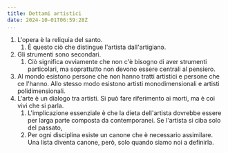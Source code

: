 ```yaml
---
title: Dettami artistici
date: 2024-10-01T06:59:28Z
...
```


1. L'opera è la reliquia del santo.
    1. È questo ciò che distingue l'artista dall'artigianə.
2. Gli strumenti sono secondari.
    1. Ciò significa ovviamente che non c'è bisogno di aver strumenti particolari, ma soprattutto non devono essere centrali al pensiero.
3. Al mondo esistono persone che non hanno tratti artistici e persone che ce l'hanno.  Allo stesso modo esistono artisti monodimensionali e artisti polidimensionali.
4. L'arte è un dialogo tra artisti.  Si può fare riferimento ai morti, ma è coi vivi che si parla.
    1. L'implicazione essenziale è che la dieta dell'artista dovrebbe essere per larga parte composta da contemporanei.  Se l'artista si ciba solo del passato, 
    2. Per ogni disciplina esiste un canone che è necessario assimilare. Una lista diventa canone, però, solo quando siamo noi a definirla.
